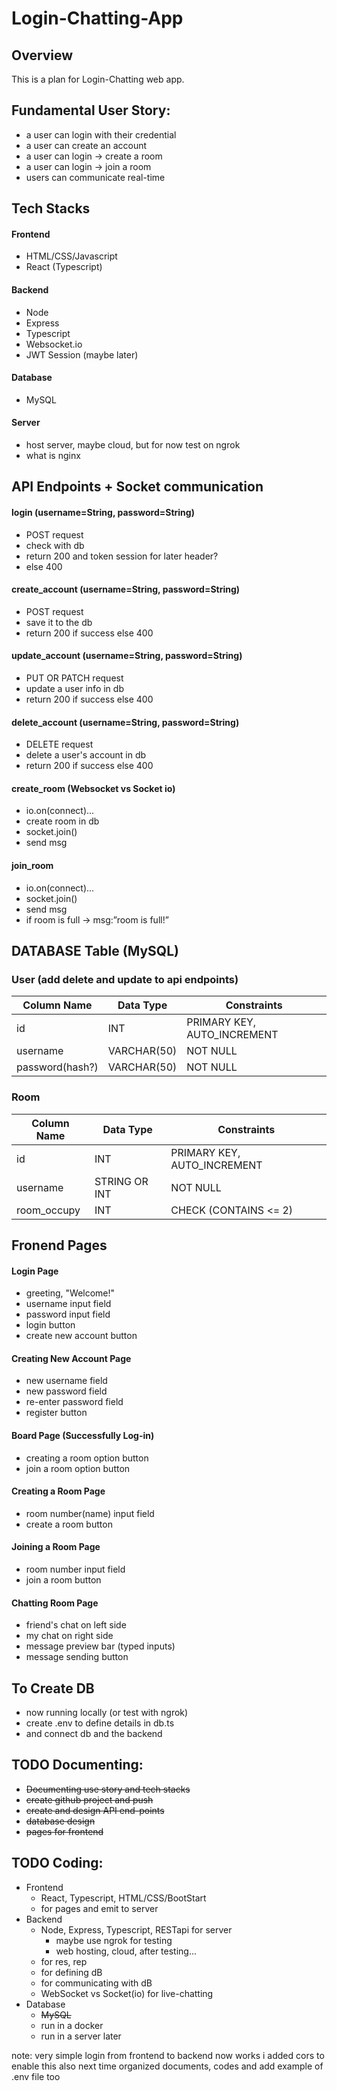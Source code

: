 # Login-Chatting-App

## Overview
This is a plan for Login-Chatting web app.

## Fundamental User Story:
- a user can login with their credential
- a user can create an account
- a user can login -> create a room
- a user can login -> join a room
- users can communicate real-time

## Tech Stacks
#### Frontend
- HTML/CSS/Javascript
- React (Typescript)
#### Backend
- Node
- Express
- Typescript
- Websocket.io
- JWT Session (maybe later)
#### Database
- MySQL
#### Server
- host server, maybe cloud, but for now test on ngrok
- what is nginx

## API Endpoints + Socket communication
#### login (username=String, password=String)
- POST request
- check with db
- return 200 and token session for later header?
- else 400
#### create_account (username=String, password=String)
- POST request
- save it to the db
- return 200 if success else 400
#### update_account (username=String, password=String)
- PUT OR PATCH request
- update a user info in db
- return 200 if success else 400
#### delete_account (username=String, password=String)
- DELETE request
- delete a user's account in db
- return 200 if success else 400

#### create_room (Websocket vs Socket io)
- io.on(connect)...
- create room in db
- socket.join()
- send msg
#### join_room
- io.on(connect)... 
- socket.join()
- send msg
- if room is full -> msg:”room is full!”

## DATABASE Table (MySQL)
### User (add delete and update to api endpoints)
| Column Name | Data Type | Constraints                |
|-------------|-----------|----------------------------|
| id         | INT       | PRIMARY KEY, AUTO_INCREMENT | 
| username    | VARCHAR(50) | NOT NULL     |
| password(hash?)    | VARCHAR(50) | NOT NULL     |
### Room
| Column Name | Data Type | Constraints                |
|-------------|-----------|----------------------------|
| id         | INT       | PRIMARY KEY, AUTO_INCREMENT | 
| username    | STRING OR INT | NOT NULL     |
| room_occupy| INT | CHECK (CONTAINS <= 2)|

## Fronend Pages
#### Login Page
- greeting, "Welcome!"
- username input field
- password input field
- login button
- create new account button
#### Creating New Account Page
- new username field
- new password field
- re-enter password field
- register button
#### Board Page (Successfully Log-in)
- creating a room option button
- join a room option button
#### Creating a Room Page
- room number(name) input field
- create a room button
#### Joining a Room Page
- room number input field
- join a room button
#### Chatting Room Page
- friend's chat on left side
- my chat on right side
- message preview bar (typed inputs)
- message sending button

## To Create DB
- now running locally (or test with ngrok)
- create .env to define details in db.ts
- and connect db and the backend

## TODO Documenting:
- ~~Documenting use story and tech stacks~~
- ~~create github project and push~~
- ~~create and design API end-points~~
- ~~database design~~
- ~~pages for frontend~~

## TODO Coding:
- Frontend
    - React, Typescript, HTML/CSS/BootStart
    - for pages and emit to server
- Backend
    - Node, Express, Typescript, RESTapi for server
        - maybe use ngrok for testing
        - web hosting, cloud, after testing...
    - for res, rep
    - for defining dB
    - for communicating with dB
    - WebSocket vs Socket(io) for live-chatting
- Database
    - ~~MySQL~~
    - run in a docker
    - run in a server later

note: very simple login from frontend to backend now works
i added cors to enable this
also next time organized documents, codes and add example of .env file too